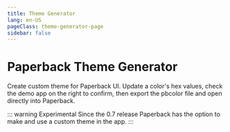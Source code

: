 ```yaml
---
title: Theme Generator
lang: en-US
pageClass: theme-generator-page
sidebar: false
---
```


# Paperback Theme Generator

Create custom theme for Paperback UI. Update a color's hex values, check the demo app on the right to confirm, then export the pbcolor file and open directly into Paperback.

::: warning Experimental
Since the 0.7 release Paperback has the option to make and use a custom theme in the app.
:::

<Theme-Generator/>
